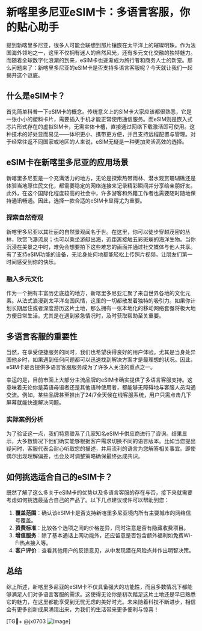 # 新喀里多尼亚eSIM卡：多语言客服，你的贴心助手

提到新喀里多尼亚，很多人可能会联想到那片镶嵌在太平洋上的璀璨明珠。作为法国海外领地之一，这里不仅拥有迷人的自然风光，还有多元文化交融的独特魅力。而随着全球数字化浪潮的到来，eSIM卡也逐渐成为旅行者和商务人士的新宠。那么问题来了：新喀里多尼亚的eSIM卡是否支持多语言客服呢？今天就让我们一起揭开这个谜底。

## 什么是eSIM卡？

首先简单科普一下eSIM卡的概念。传统意义上的SIM卡大家应该都很熟悉，它是一张小小的塑料卡片，需要插入手机才能正常使用通信服务。而eSIM则是嵌入式芯片形式存在的虚拟SIM卡，无需实体卡槽，直接通过网络下载激活即可使用。这种技术的好处显而易见——体积更小、携带更方便，并且支持远程配置与管理。对于经常往返不同国家或地区的人来说，eSIM无疑是一种更加灵活高效的选择。

## eSIM卡在新喀里多尼亚的应用场景

新喀里多尼亚是一个充满活力的地方，无论是探索热带雨林、潜水观赏珊瑚礁还是体验当地原住民文化，都需要稳定的网络连接来记录精彩瞬间并分享给亲朋好友。此外，在这个国际化程度较高的社会中，许多游客和外籍工作者也需要随时随地保持通讯畅通。因此，选择一款合适的eSIM卡显得尤为重要。

### 探索自然奇观
新喀里多尼亚以其壮丽的自然景观闻名于世。在这里，你可以徒步穿越茂密的丛林，欣赏飞瀑流泉；也可以乘坐游艇出海，近距离接触五彩斑斓的海洋生物。当你沉浸在美景之中时，难免会想要拍下这些难忘的画面并通过社交媒体与他人共享。有了支持eSIM功能的设备，无论身处何地都能轻松上传照片视频，让朋友们第一时间感受到你的快乐。

### 融入多元文化
作为一个拥有丰富历史底蕴的地方，新喀里多尼亚汇聚了来自世界各地的文化元素。从法式浪漫到太平洋岛国风情，这里的一切都散发着独特的吸引力。如果你计划长期居住或者深度游历这片土地，那么拥有一张本地化的移动网络套餐将极大地方便日常生活。尤其是在遇到紧急情况时，及时获取帮助至关重要。

## 多语言客服的重要性

当然，在享受便捷服务的同时，我们也希望获得良好的用户体验。尤其是当身处异国他乡时，如果遇到任何问题都可以迅速找到解决方案才是最理想的状况。因此，eSIM卡是否提供多语言客服服务成为了许多人关注的重点之一。

幸运的是，目前市面上大部分主流品牌的eSIM卡确实提供了多语言客服支持。这意味着无论你是英语母语者还是其他语种使用者，都能够无障碍地与客服人员沟通交流。例如，某些品牌甚至推出了24/7全天候在线客服系统，用户只需点击几下屏幕就能快速解决问题。

### 实际案例分析

为了验证这一点，我们特意联系了几家知名eSIM卡供应商进行了咨询。结果显示，大多数情况下他们确实能够根据客户需求切换不同的语言版本。比如当您提出疑问时，客服代表会耐心听取您的描述，并用流利的语言为您解答相关事宜。即使偶尔出现理解偏差，也会及时调整策略确保最终达成共识。

## 如何挑选适合自己的eSIM卡？

既然了解了这么多关于eSIM卡的优势以及多语言客服的存在与否，接下来就需要考虑如何挑选最适合自己的产品了。以下几点建议或许可以帮助到您：

1. **覆盖范围**：确认该eSIM卡是否支持新喀里多尼亚境内所有主要城市的网络信号覆盖。
2. **资费标准**：比较各个选项之间的价格差异，同时注意是否有隐藏收费项目。
3. **增值服务**：除了基本通话上网功能外，还应留意是否包含额外福利如免费Wi-Fi热点接入等。
4. **客户评价**：查看其他用户的反馈意见，从中发现潜在风险点并作出明智决策。

## 总结

综上所述，新喀里多尼亚的eSIM卡不仅具备强大的功能性，而且多数情况下都能够满足人们对多语言客服的需求。这使得无论你是初次踏足这片土地还是早已熟悉它的魅力，在这里都能享受到无忧无虑的美好时光。未来随着科技不断进步，相信会有更多创新成果涌现出来，为我们的生活带来更多便利与惊喜！

[TG💪+ @jx0703 ![Image](https://github.com/user-attachments/assets/dbca1d08-cadb-493c-b0ec-ad6f7a83f270)]